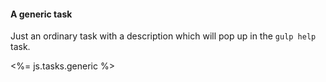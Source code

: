 #### A generic task

Just an ordinary task with a description which will pop up in the `gulp help` task.

<%= js.tasks.generic %>
